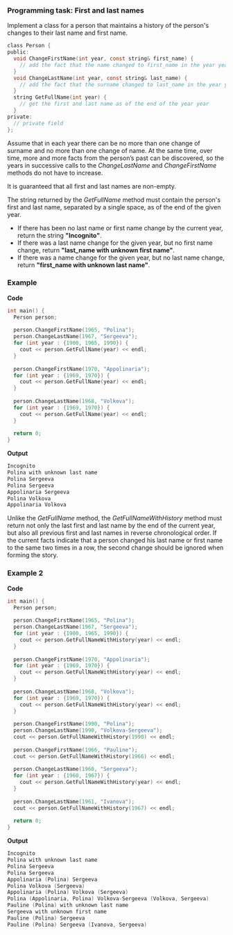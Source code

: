 ### Programming task: First and last names 

Implement a class for a person that maintains a history of the person's changes to their last name and first name.

```objectivec
class Person {
public:
  void ChangeFirstName(int year, const string& first_name) {
    // add the fact that the name changed to first_name in the year year
  }
  void ChangeLastName(int year, const string& last_name) {
    // add the fact that the surname changed to last_name in the year year
  }
  string GetFullName(int year) {
    // get the first and last name as of the end of the year year
  }
private:
  // private field
};
```
Assume that in each year there can be no more than one change of surname and no more than one change of name. At the same time, over time, more and more facts from the person’s past can be discovered, so the years in successive calls to the *ChangeLastName* and *ChangeFirstName* methods do not have to increase.

It is guaranteed that all first and last names are non-empty.

The string returned by the *GetFullName* method must contain the person's first and last name, separated by a single space, as of the end of the given year.

- If there has been no last name or first name change by the current year, return the string **"Incognito"**.
- If there was a last name change for the given year, but no first name change, return **"last_name with unknown first name"**.
- If there was a name change for the given year, but no last name change, return **"first_name with unknown last name"**.

### Example 
**Code**
```objectivec
int main() {
  Person person;
  
  person.ChangeFirstName(1965, "Polina");
  person.ChangeLastName(1967, "Sergeeva");
  for (int year : {1900, 1965, 1990}) {
    cout << person.GetFullName(year) << endl;
  }
  
  person.ChangeFirstName(1970, "Appolinaria");
  for (int year : {1969, 1970}) {
    cout << person.GetFullName(year) << endl;
  }
  
  person.ChangeLastName(1968, "Volkova");
  for (int year : {1969, 1970}) {
    cout << person.GetFullName(year) << endl;
  }
  
  return 0;
}
```

**Output**
```objectivec
Incognito
Polina with unknown last name
Polina Sergeeva
Polina Sergeeva
Appolinaria Sergeeva
Polina Volkova
Appolinaria Volkova
```

Unlike the *GetFullName* method, the *GetFullNameWithHistory* method must return not only the last first and last name by the end of the current year, but also all previous first and last names in reverse chronological order. If the current facts indicate that a person changed his last name or first name to the same two times in a row, the second change should be ignored when forming the story.

### Example 2 
**Code**
```objectivec
int main() {
  Person person;
  
  person.ChangeFirstName(1965, "Polina");
  person.ChangeLastName(1967, "Sergeeva");
  for (int year : {1900, 1965, 1990}) {
    cout << person.GetFullNameWithHistory(year) << endl;
  }
  
  person.ChangeFirstName(1970, "Appolinaria");
  for (int year : {1969, 1970}) {
    cout << person.GetFullNameWithHistory(year) << endl;
  }
  
  person.ChangeLastName(1968, "Volkova");
  for (int year : {1969, 1970}) {
    cout << person.GetFullNameWithHistory(year) << endl;
  }
  
  person.ChangeFirstName(1990, "Polina");
  person.ChangeLastName(1990, "Volkova-Sergeeva");
  cout << person.GetFullNameWithHistory(1990) << endl;
  
  person.ChangeFirstName(1966, "Pauline");
  cout << person.GetFullNameWithHistory(1966) << endl;
  
  person.ChangeLastName(1960, "Sergeeva");
  for (int year : {1960, 1967}) {
    cout << person.GetFullNameWithHistory(year) << endl;
  }
  
  person.ChangeLastName(1961, "Ivanova");
  cout << person.GetFullNameWithHistory(1967) << endl;
  
  return 0;
}
```

**Output**
```objectivec
Incognito
Polina with unknown last name
Polina Sergeeva
Polina Sergeeva
Appolinaria (Polina) Sergeeva
Polina Volkova (Sergeeva)
Appolinaria (Polina) Volkova (Sergeeva)
Polina (Appolinaria, Polina) Volkova-Sergeeva (Volkova, Sergeeva)
Pauline (Polina) with unknown last name
Sergeeva with unknown first name
Pauline (Polina) Sergeeva
Pauline (Polina) Sergeeva (Ivanova, Sergeeva)
```